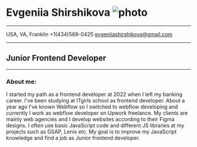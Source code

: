 # Evgeniia Shirshikova ![photo](/img/mountan.png "Пейзаж с горами")
***
USA, VA, Franklin
+1(434)569-0425
evgeniiashirshikova@gmail.com
***
## Junior Frontend Developer
***
### About me:
I started my path as a frontend developer at 2022 when I left my banking career. I've been studying at ITgirls school as frontend developer. About a year ago I've known Webflow so I switched to webflow developing and currently I work as webflow developer on Upwork freelance. My clients are mainly web agencies and I develop websites according to their Figma designs. I often use basic JavaScript code and different JS libraries at my projects such as GSAP, Lenis etc.
My goal is to improve my JavaScript knowledge and find a job as Junior frontend developer.

